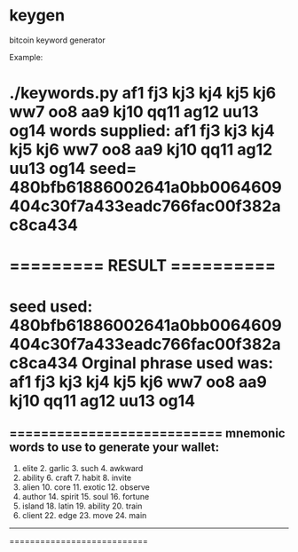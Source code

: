 # keygen
bitcoin keyword generator

Example:

./keywords.py af1 fj3 kj3 kj4 kj5 kj6 ww7 oo8 aa9 kj10 qq11 ag12 uu13 og14
words supplied: af1 fj3 kj3 kj4 kj5 kj6 ww7 oo8 aa9 kj10 qq11 ag12 uu13 og14
seed=
480bfb61886002641a0bb0064609404c30f7a433eadc766fac00f382ac8ca434
===========================
========= RESULT ==========
===========================
seed used:
480bfb61886002641a0bb0064609404c30f7a433eadc766fac00f382ac8ca434
Orginal phrase used was: 
af1 fj3 kj3 kj4 kj5 kj6 ww7 oo8 aa9 kj10 qq11 ag12 uu13 og14
===========================
===========================
mnemonic words to use to generate your wallet:
---
1. elite  2. garlic  3. such  4. awkward
5. ability  6. craft  7. habit  8. invite
9. alien  10. core  11. exotic  12. observe
13. author  14. spirit  15. soul  16. fortune
17. island  18. latin  19. ability  20. train
21. client  22. edge  23. move  24. main
---
===========================



